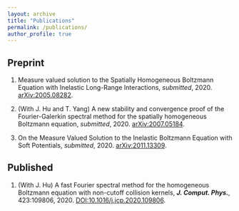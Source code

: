 ```yaml
---
layout: archive
title: "Publications"
permalink: /publications/
author_profile: true
---
```


Preprint
---
1. Measure valued solution to the Spatially Homogeneous Boltzmann Equation with Inelastic Long-Range Interactions, _submitted_, 2020. [arXiv:2005.08282](https://arxiv.org/abs/2005.08282).

2. (With J. Hu and T. Yang) A new stability and convergence proof of the Fourier-Galerkin spectral method for the spatially homogeneous Boltzmann equation, _submitted_, 2020. [arXiv:2007.05184](https://arxiv.org/abs/2007.05184).

3. On the Measure Valued Solution to the Inelastic Boltzmann Equation with Soft Potentials, _submitted_, 2020. [arXiv:2011.13309](https://arxiv.org/abs/2011.13309).


Published
---

1. (With J. Hu) A fast Fourier spectral method for the homogeneous Boltzmann equation with non-cutoff collision kernels, _**J. Comput. Phys.**_, 423:109806, 2020. [DOI:10.1016/j.jcp.2020.109806](https://doi.org/10.1016/j.jcp.2020.109806).
